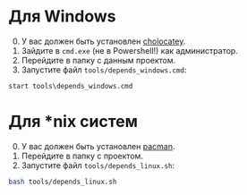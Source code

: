 # Для Windows
0) У вас должен быть установлен [cholocatey](https://chocolatey.org/).
1) Зайдите в `cmd.exe` (не в Powershell!) как администратор.
2) Перейдите в папку с данным проектом.
3) Запустите файл `tools/depends_windows.cmd`:
```
start tools\depends_windows.cmd
```

# Для \*nix систем
0) У вас должен быть установлен [pacman](https://wiki.archlinux.org/title/Pacman).
1) Перейдите в папку с проектом.
2) Запустите файл `tools/depends_linux.sh`:
```bash
bash tools/depends_linux.sh
```
